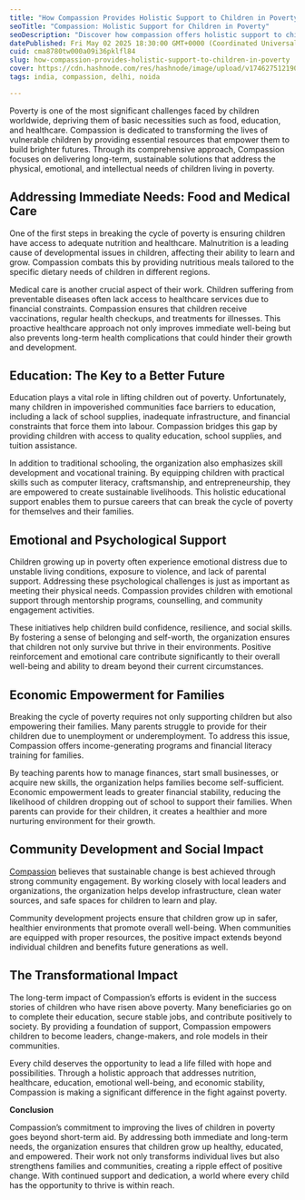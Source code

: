 ```yaml
---
title: "How Compassion Provides Holistic Support to Children in Poverty"
seoTitle: "Compassion: Holistic Support for Children in Poverty"
seoDescription: "Discover how compassion offers holistic support to children in poverty, fostering emotional, social, and educational growth for a brighter future."
datePublished: Fri May 02 2025 18:30:00 GMT+0000 (Coordinated Universal Time)
cuid: cma8780tw000a09i36pklfl84
slug: how-compassion-provides-holistic-support-to-children-in-poverty
cover: https://cdn.hashnode.com/res/hashnode/image/upload/v1746275121906/c665c9cf-874d-485a-b442-0726154c782e.jpeg
tags: india, compassion, delhi, noida

---
```


Poverty is one of the most significant challenges faced by children worldwide, depriving them of basic necessities such as food, education, and healthcare. Compassion is dedicated to transforming the lives of vulnerable children by providing essential resources that empower them to build brighter futures. Through its comprehensive approach, Compassion focuses on delivering long-term, sustainable solutions that address the physical, emotional, and intellectual needs of children living in poverty.

## **Addressing Immediate Needs: Food and Medical Care**

One of the first steps in breaking the cycle of poverty is ensuring children have access to adequate nutrition and healthcare. Malnutrition is a leading cause of developmental issues in children, affecting their ability to learn and grow. Compassion combats this by providing nutritious meals tailored to the specific dietary needs of children in different regions.

Medical care is another crucial aspect of their work. Children suffering from preventable diseases often lack access to healthcare services due to financial constraints. Compassion ensures that children receive vaccinations, regular health checkups, and treatments for illnesses. This proactive healthcare approach not only improves immediate well-being but also prevents long-term health complications that could hinder their growth and development.

## **Education: The Key to a Better Future**

Education plays a vital role in lifting children out of poverty. Unfortunately, many children in impoverished communities face barriers to education, including a lack of school supplies, inadequate infrastructure, and financial constraints that force them into labour. Compassion bridges this gap by providing children with access to quality education, school supplies, and tuition assistance.

In addition to traditional schooling, the organization also emphasizes skill development and vocational training. By equipping children with practical skills such as computer literacy, craftsmanship, and entrepreneurship, they are empowered to create sustainable livelihoods. This holistic educational support enables them to pursue careers that can break the cycle of poverty for themselves and their families.

## **Emotional and Psychological Support**

Children growing up in poverty often experience emotional distress due to unstable living conditions, exposure to violence, and lack of parental support. Addressing these psychological challenges is just as important as meeting their physical needs. Compassion provides children with emotional support through mentorship programs, counselling, and community engagement activities.

These initiatives help children build confidence, resilience, and social skills. By fostering a sense of belonging and self-worth, the organization ensures that children not only survive but thrive in their environments. Positive reinforcement and emotional care contribute significantly to their overall well-being and ability to dream beyond their current circumstances.

## **Economic Empowerment for Families**

Breaking the cycle of poverty requires not only supporting children but also empowering their families. Many parents struggle to provide for their children due to unemployment or underemployment. To address this issue, Compassion offers income-generating programs and financial literacy training for families.

By teaching parents how to manage finances, start small businesses, or acquire new skills, the organization helps families become self-sufficient. Economic empowerment leads to greater financial stability, reducing the likelihood of children dropping out of school to support their families. When parents can provide for their children, it creates a healthier and more nurturing environment for their growth.

## **Community Development and Social Impact**

[Compassion](https://x.com/bantysingh95/status/1918633684489457908?s=46) believes that sustainable change is best achieved through strong community engagement. By working closely with local leaders and organizations, the organization helps develop infrastructure, clean water sources, and safe spaces for children to learn and play.

Community development projects ensure that children grow up in safer, healthier environments that promote overall well-being. When communities are equipped with proper resources, the positive impact extends beyond individual children and benefits future generations as well.

## **The Transformational Impact**

The long-term impact of Compassion’s efforts is evident in the success stories of children who have risen above poverty. Many beneficiaries go on to complete their education, secure stable jobs, and contribute positively to society. By providing a foundation of support, Compassion empowers children to become leaders, change-makers, and role models in their communities.

Every child deserves the opportunity to lead a life filled with hope and possibilities. Through a holistic approach that addresses nutrition, healthcare, education, emotional well-being, and economic stability, Compassion is making a significant difference in the fight against poverty.

**Conclusion**

Compassion’s commitment to improving the lives of children in poverty goes beyond short-term aid. By addressing both immediate and long-term needs, the organization ensures that children grow up healthy, educated, and empowered. Their work not only transforms individual lives but also strengthens families and communities, creating a ripple effect of positive change. With continued support and dedication, a world where every child has the opportunity to thrive is within reach.